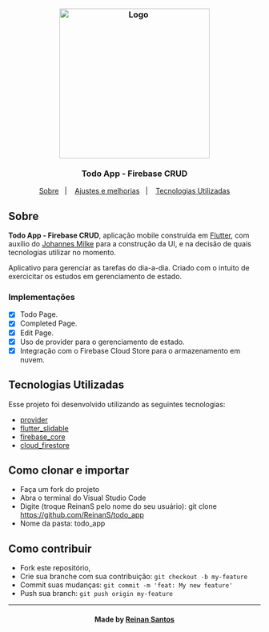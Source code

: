 <h3 align="center">
    <img alt="Logo" title="#logo" width="300px" src="/assets/preview.gif">
    <br><br>
    <b>Todo App - Firebase CRUD</b>  
    <br>
</h3>
  
<p align="center">
  <a href="#about">Sobre</a>&nbsp;&nbsp;&nbsp;|&nbsp;&nbsp;&nbsp;
  <a href="#features">Ajustes e melhorias</a>&nbsp;&nbsp;&nbsp;|&nbsp;&nbsp;&nbsp;
  <a href="#technologies-used">Tecnologias Utilizadas</a>
</p>


<a id="about"></a>

## Sobre

<strong>Todo App - Firebase CRUD</strong>, aplicação mobile construída em [Flutter](https://www.flutter.dev/), com auxílio do [Johannes Milke](https://www.youtube.com/channel/UC0FD2apauvegCcsvqIBceLA) para a construção da UI, e na decisão de quais tecnologias utilizar no momento.
<P>
    Aplicativo para gerenciar as tarefas do dia-a-dia. Criado com o intuito de exercicitar os estudos em gerenciamento de estado.
</p>


<a id="features"></a>

### Implementações

- [x] Todo Page.
- [x] Completed Page.
- [x] Edit Page.
- [x] Uso de provider para o gerenciamento de estado.
- [x] Integração com o Firebase Cloud Store para o armazenamento em nuvem.

<a id="technologies-used"></a>

## Tecnologias Utilizadas

Esse projeto foi desenvolvido utilizando as seguintes tecnologias:

- [provider](https://pub.dev/packages/provider)
- [flutter_slidable](https://pub.dev/packages/flutter_slidable)
- [firebase_core](https://pub.dev/packages/firebase_core)
- [cloud_firestore](https://pub.dev/packages/cloud_firestore)

<a id="how-to-use"></a>

## Como clonar e importar

- Faça um fork do projeto
- Abra o terminal do Visual Studio Code
- Digite (troque ReinanS pelo nome do seu usuário): git clone https://github.com/ReinanS/todo_app
- Nome da pasta: todo_app


<a id="how-to-contribute"></a>

## Como contribuir

- Fork este repositório,
- Crie sua branche com sua contribuição: `git checkout -b my-feature`
- Commit suas mudanças: `git commit -m 'feat: My new feature' `
- Push sua branch: `git push origin my-feature`
<!-- 
## License

Esse projeto está sob a licença MIT. Veja o arquivo [LICENSE](LICENSE.md) para mais detalhes. -->

---

<h4 align="center">
    Made by <a href="https://www.linkedin.com/in/reinan-santos99/" target="_blank">Reinan Santos</a>
</h4>
